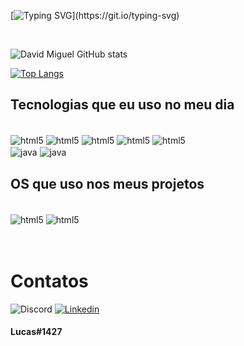 [![Typing SVG](https://readme-typing-svg.herokuapp.com/?color=FAFAD2&size=35&center=true&vCenter=true&width=1000&lines=Hello+Wellcome!!!;I'm+David+Miguel!!!;)](https://git.io/typing-svg)

<br>

![David Miguel GitHub stats](https://github-readme-stats.vercel.app/api?username=DavldMA&show_icons=true&theme=radical)

[![Top Langs](https://github-readme-stats.vercel.app/api/top-langs/?username=Durukar&theme=radical&layout=compact)](https://github.com/DavldMA/github-readme-stats)

## Tecnologias que eu uso no meu dia

<div style=display: inline_block><br/>
    <img align="center" alt="html5" src="https://img.shields.io/badge/Python-3776AB?style=for-the-badge&logo=python&logoColor=white" />
        <img align="center" alt="html5" src="https://img.shields.io/badge/Django-092E20?style=for-the-badge&logo=django&logoColor=white" />
            <img align="center" alt="html5" src="https://img.shields.io/badge/Shell_Script-121011?style=for-the-badge&logo=gnu-bash&logoColor=white" />
                <img align="center" alt="html5" src="https://img.shields.io/badge/PostgreSQL-316192?style=for-the-badge&logo=postgresql&logoColor=white" />
                    <img align="center" alt="html5" src="https://img.shields.io/badge/Wordpress-21759B?style=for-the-badge&logo=wordpress&logoColor=white" />
                        <br>
                      <img align="center" alt="java" src="https://img.shields.io/badge/Java-ED8B00?style=for-the-badge&logo=openjdk&logoColor=white" />
                        <img align="center" alt="java" src="https://img.shields.io/badge/Spring-6DB33F?style=for-the-badge&logo=spring&logoColor=white" />

## OS que uso nos meus projetos

<div style=display: inline_block><br/>
    <img align="center" alt="html5" src="https://img.shields.io/badge/Ubuntu-E95420?style=for-the-badge&logo=ubuntu&logoColor=white" />
        <img align="center" alt="html5" src="https://img.shields.io/badge/Windows-0078D6?style=for-the-badge&logo=windows&logoColor=white" />
</div><br>

<br>

# Contatos
![Discord](https://img.shields.io/badge/Discord-7289DA?style=for-the-badge&logo=discord&logoColor=white) 
[![Linkedin](https://img.shields.io/badge/LinkedIn-0077B5?style=for-the-badge&logo=linkedin&logoColor=white)](https://www.linkedin.com/in/lucasdaviladev/)
#### Lucas#1427

<br>

